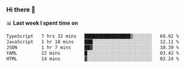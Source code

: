 ### Hi there 👋

<!--
**DBvc/DBvc** is a ✨ _special_ ✨ repository because its `README.md` (this file) appears on your GitHub profile.

Here are some ideas to get you started:

- 🔭 I’m currently working on ...
- 🌱 I’m currently learning ...
- 👯 I’m looking to collaborate on ...
- 🤔 I’m looking for help with ...
- 💬 Ask me about ...
- 📫 How to reach me: ...
- 😄 Pronouns: ...
- ⚡ Fun fact: ...
-->

📊 **Last week I spent time on**
<!--START_SECTION:waka-->

```txt
TypeScript   7 hrs 32 mins   █████████████████▒░░░░░░░   69.92 %
JavaScript   1 hr 18 mins    ███░░░░░░░░░░░░░░░░░░░░░░   12.11 %
JSON         1 hr 7 mins     ██▓░░░░░░░░░░░░░░░░░░░░░░   10.39 %
YAML         22 mins         █░░░░░░░░░░░░░░░░░░░░░░░░   03.42 %
HTML         14 mins         ▓░░░░░░░░░░░░░░░░░░░░░░░░   02.24 %
```

<!--END_SECTION:waka-->

